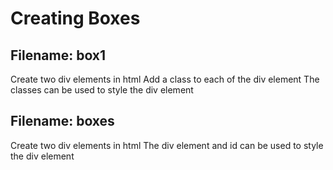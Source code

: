 # Creating Boxes 

## Filename: box1
Create two div elements in html
Add a class to each of the div element
The classes can be used to style the div element

## Filename: boxes
Create two div elements in html
The div element and id can be used to style the div element